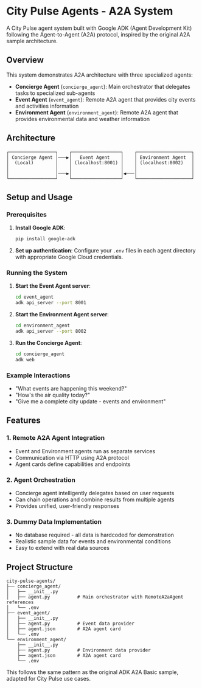 # City Pulse Agents - A2A System

A City Pulse agent system built with Google ADK (Agent Development Kit) following the Agent-to-Agent (A2A) protocol, inspired by the original A2A sample architecture.

## Overview

This system demonstrates A2A architecture with three specialized agents:

- **Concierge Agent** (`concierge_agent`): Main orchestrator that delegates tasks to specialized sub-agents
- **Event Agent** (`event_agent`): Remote A2A agent that provides city events and activities information
- **Environment Agent** (`environment_agent`): Remote A2A agent that provides environmental data and weather information

## Architecture

```
┌─────────────────┐    ┌──────────────────┐    ┌────────────────────┐
│ Concierge Agent │───▶│   Event Agent    │    │ Environment Agent  │
│  (Local)        │    │ (localhost:8001) │    │ (localhost:8002)   │
│                 │    │                  │    │                    │
│                 │───▶│                  │◀───│                    │
└─────────────────┘    └──────────────────┘    └────────────────────┘
```

## Setup and Usage

### Prerequisites

1. **Install Google ADK**:
   ```bash
   pip install google-adk
   ```

2. **Set up authentication**: Configure your `.env` files in each agent directory with appropriate Google Cloud credentials.

### Running the System

1. **Start the Event Agent server**:
   ```bash
   cd event_agent
   adk api_server --port 8001
   ```

2. **Start the Environment Agent server**:
   ```bash
   cd environment_agent  
   adk api_server --port 8002
   ```

3. **Run the Concierge Agent**:
   ```bash
   cd concierge_agent
   adk web
   ```

### Example Interactions

- "What events are happening this weekend?"
- "How's the air quality today?"  
- "Give me a complete city update - events and environment"

## Features

### 1. **Remote A2A Agent Integration**
- Event and Environment agents run as separate services
- Communication via HTTP using A2A protocol
- Agent cards define capabilities and endpoints

### 2. **Agent Orchestration**
- Concierge agent intelligently delegates based on user requests
- Can chain operations and combine results from multiple agents
- Provides unified, user-friendly responses

### 3. **Dummy Data Implementation** 
- No database required - all data is hardcoded for demonstration
- Realistic sample data for events and environmental conditions
- Easy to extend with real data sources

## Project Structure

```
city-pulse-agents/
├── concierge_agent/
│   ├── __init__.py
│   ├── agent.py          # Main orchestrator with RemoteA2aAgent references
│   └── .env
├── event_agent/
│   ├── __init__.py  
│   ├── agent.py          # Event data provider
│   ├── agent.json        # A2A agent card
│   └── .env
└── environment_agent/
    ├── __init__.py
    ├── agent.py          # Environment data provider  
    ├── agent.json        # A2A agent card
    └── .env
```

This follows the same pattern as the original ADK A2A Basic sample, adapted for City Pulse use cases.
